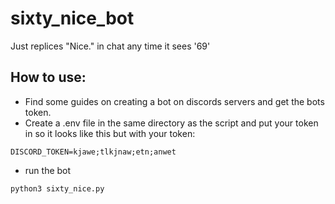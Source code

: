 # sixty_nice_bot
Just replices "Nice." in chat any time it sees '69'


## How to use:

* Find some guides on creating a bot on discords servers and get the bots token.
* Create a .env file in the same directory as the script and put your token in so it looks like this but with your token:
```
DISCORD_TOKEN=kjawe;tlkjnaw;etn;anwet
```
* run the bot 

```
python3 sixty_nice.py
```
